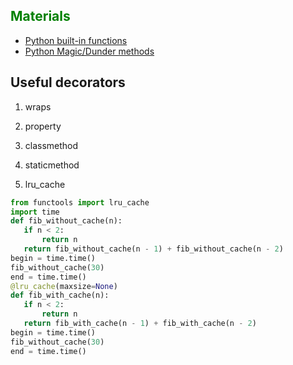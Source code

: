 ## <span style="color:green">Materials</span>

- [Python built-in functions](https://docs.python.org/3/library/functions.html)
- [Python Magic/Dunder methods](https://www.tutorialsteacher.com/python/magic-methods-in-python)


## Useful decorators

1. wraps
2. property
3. classmethod
4. staticmethod

5. lru_cache

```python
from functools import lru_cache
import time
def fib_without_cache(n):
   if n < 2:
       return n
   return fib_without_cache(n - 1) + fib_without_cache(n - 2)
begin = time.time()
fib_without_cache(30)
end = time.time()
@lru_cache(maxsize=None)
def fib_with_cache(n):
   if n < 2:
       return n
   return fib_with_cache(n - 1) + fib_with_cache(n - 2)
begin = time.time()
fib_without_cache(30)
end = time.time()
```